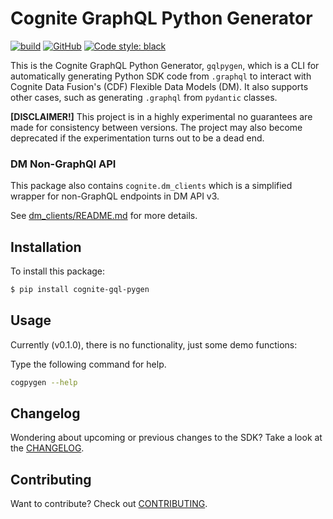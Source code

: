 Cognite GraphQL Python Generator
==========================
[![build](https://github.com/cognitedata/cognite-gql-pygen/actions/workflows/release.yaml/badge.svg)](https://github.com/cognitedata/cognite-gql-pygen/actions/workflows/release.yaml)
[![GitHub](https://img.shields.io/github/license/cognitedata/cognite-gql-pygen)](https://github.com/cognitedata/cognite-gql-pygen/blob/master/LICENSE)
[![Code style: black](https://img.shields.io/badge/code%20style-black-000000.svg)](https://github.com/ambv/black)

This is the Cognite GraphQL Python Generator, `gqlpygen`, which is a CLI for automatically generating Python SDK code
from `.graphql` to interact with Cognite Data Fusion's (CDF) Flexible Data Models (DM). It also supports other cases,
such as generating `.graphql` from `pydantic` classes.

**[DISCLAIMER!]** This project is in a highly experimental no guarantees are made for consistency between versions. The
project may also become deprecated if the experimentation turns out to be a dead end.


### DM Non-GraphQl API

This package also contains `cognite.dm_clients` which is a simplified wrapper for non-GraphQL endpoints in DM API v3.

See [dm_clients/README.md](cognite/dm_clients/README.md) for more details.

## Installation

To install this package:
```bash
$ pip install cognite-gql-pygen
```
## Usage

Currently (v0.1.0), there is no functionality, just some demo functions:

Type the following command for help.
```bash
cogpygen --help
```


## Changelog
Wondering about upcoming or previous changes to the SDK? Take a look at the [CHANGELOG](https://github.com/cognitedata/cognite-gql-pygen/blob/master/CHANGELOG.md).

## Contributing
Want to contribute? Check out [CONTRIBUTING](https://github.com/cognitedata/cognite-gqlpygen/blob/master/CONTRIBUTING.md).
